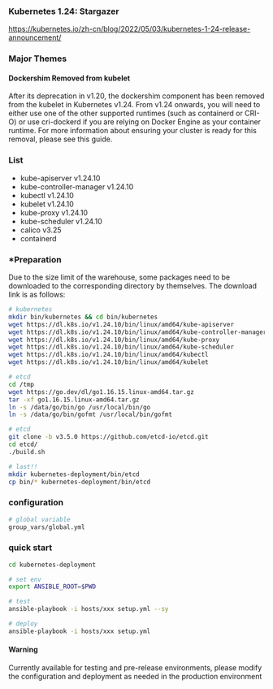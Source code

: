 ### Kubernetes 1.24: Stargazer
https://kubernetes.io/zh-cn/blog/2022/05/03/kubernetes-1-24-release-announcement/

### Major Themes
#### Dockershim Removed from kubelet
After its deprecation in v1.20, the dockershim component has been removed from the kubelet in Kubernetes v1.24. From v1.24 onwards, you will need to either use one of the other supported runtimes (such as containerd or CRI-O) or use cri-dockerd if you are relying on Docker Engine as your container runtime. For more information about ensuring your cluster is ready for this removal, please see this guide.

### List
* kube-apiserver v1.24.10
* kube-controller-manager v1.24.10
* kubectl v1.24.10
* kubelet  v1.24.10
* kube-proxy v1.24.10
* kube-scheduler v1.24.10
* calico v3.25
* containerd 

### *Preparation
Due to the size limit of the warehouse, some packages need to be downloaded to the corresponding directory by themselves. The download link is as follows:
```bash
# kubernetes 
mkdir bin/kubernetes && cd bin/kubernetes
wget https://dl.k8s.io/v1.24.10/bin/linux/amd64/kube-apiserver 
wget https://dl.k8s.io/v1.24.10/bin/linux/amd64/kube-controller-manager
wget https://dl.k8s.io/v1.24.10/bin/linux/amd64/kube-proxy
wget https://dl.k8s.io/v1.24.10/bin/linux/amd64/kube-scheduler 
wget https://dl.k8s.io/v1.24.10/bin/linux/amd64/kubectl
wget https://dl.k8s.io/v1.24.10/bin/linux/amd64/kubelet

# etcd
cd /tmp
wget https://go.dev/dl/go1.16.15.linux-amd64.tar.gz
tar -xf go1.16.15.linux-amd64.tar.gz
ln -s /data/go/bin/go /usr/local/bin/go
ln -s /data/go/bin/gofmt /usr/local/bin/gofmt

# etcd
git clone -b v3.5.0 https://github.com/etcd-io/etcd.git
cd etcd/
./build.sh

# last!!
mkdir kubernetes-deployment/bin/etcd
cp bin/* kubernetes-deployment/bin/etcd
```
### configuration
```bash
# global variable
group_vars/global.yml
```
### quick start
```bash
cd kubernetes-deployment 

# set env 
export ANSIBLE_ROOT=$PWD

# test
ansible-playbook -i hosts/xxx setup.yml --sy 

# deploy
ansible-playbook -i hosts/xxx setup.yml
```
#### Warning
Currently available for testing and pre-release environments, please modify the configuration and deployment as needed in the production environment
